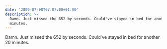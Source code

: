 ```yaml
---
date: '2009-07-08T07:07:00+01:00'
description: >-
  Damn. Just missed the 652 by seconds. Could've stayed in bed for another 20
  minutes.
---
```

Damn. Just missed the 652 by seconds. Could've stayed in bed for another 20 minutes.
